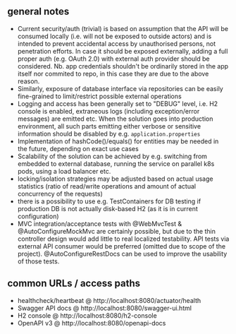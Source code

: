 general notes
-------------

* Current security/auth (trivial) is based on assumption that the API will be consumed
locally (i.e. will not be exposed to outside actors) and is intended to prevent accidental 
access by unauthorised persons, not penetration efforts. In case it should be exposed
externally, adding a full proper auth (e.g. OAuth 2.0) with external auth provider should be
considered.
Nb. app credentials shouldn't be ordinarily stored in the app itself nor commited to repo,
in this case they are due to the above reason.
* Similarly, exposure of database interface via repositories can be easily fine-grained
to limit/restrict possible external operations
* Logging and access has been generally set to "DEBUG" level, i.e. H2 console is enabled,
extraneous logs (including exception/error messages) are emitted etc. When the solution
goes into production environment, all such parts emitting either verbose or sensitive
information should be disabled by e.g. `application.properties`
* Implementation of hashCode()/equals() for entities may be needed in the future,
depending on exact use cases
* Scalability of the solution can be achieved by e.g. switching from embedded to external
database, running the service on parallel k8s pods, using a load balancer etc. 
* locking/isolation strategies may be adjusted based on actual usage statistics
(ratio of read/write operations and amount of actual concurrency of the requests)
* there is a possibility to use e.g. TestContainers for DB testing if production DB is not
actually disk-based H2 (as it is in current configuration)
* MVC integration/acceptance tests with @WebMvcTest & @AutoConfigureMockMvc are certainly
possible, but due to the thin controller design would add little to real localized testability.
API tests via external API consumer would be preferred (omitted due to scope of the project).
@AutoConfigureRestDocs can be used to improve the usability of those tests. 

common URLs / access paths
--------------------------

* healthcheck/heartbeat @ http://localhost:8080/actuator/health
* Swagger API docs @ http://localhost:8080/swagger-ui.html
* H2 console @ http://localhost:8080/h2-console
* OpenAPI v3 @ http://localhost:8080/openapi-docs
